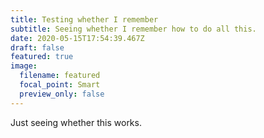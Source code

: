 ```yaml
---
title: Testing whether I remember
subtitle: Seeing whether I remember how to do all this.
date: 2020-05-15T17:54:39.467Z
draft: false
featured: true
image:
  filename: featured
  focal_point: Smart
  preview_only: false
---
```

Just seeing whether this works.

